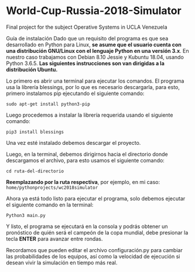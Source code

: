 # World-Cup-Russia-2018-Simulator
Final project for the subject Operative Systems in UCLA Venezuela

Guía de instalación
Dado que un requisito del programa es que sea desarrollado en Python para Linux, **se asume que el usuario cuenta con una distribución 
GNU/Linux con el lenguaje Python en una versión 3.x**. En nuestro caso trabajamos con Debian 8.10 Jessie y Kubuntu 18.04, usando Python 
3.6.5. **Las siguientes instrucciones son van dirigidas a la distribución Ubuntu.**

Lo primero es abrir una terminal para ejecutar los comandos. El programa usa la librería blessings, por lo que es necesario descargarla, 
para esto, primero instalamos pip ejecutando el siguiente comando:

  `sudo apt-get install python3-pip`

Luego procedemos a instalar la librería requerida usando el siguiente comando:

  `pip3 install blessings`

Una vez esté instalado debemos descargar el proyecto.

Luego, en la terminal, debemos dirigirnos hacia el directorio donde descargamos el archivo, para esto usamos el siguiente comando:

  `cd ruta-del-directorio`

**Reemplazando por la ruta respectiva**, por ejemplo, en mi caso: `home/pythonprojects/wc2018simulator`

Ahora ya está todo listo para ejecutar el programa, solo debemos ejecutar el siguiente comando en la terminal:

  `Python3 main.py`

Y listo, el programa se ejecutará en la consola y podrás obtener un pronóstico de quién será el campeón de la copa mundial, debe presionar 
la tecla **ENTER** para avanzar entre rondas.

Recordamos que pueden editar el archivo configuración.py para cambiar las probabilidades de los equipos, así como la velocidad de ejecución 
si desean vivir la simulación en tiempo más real. 
